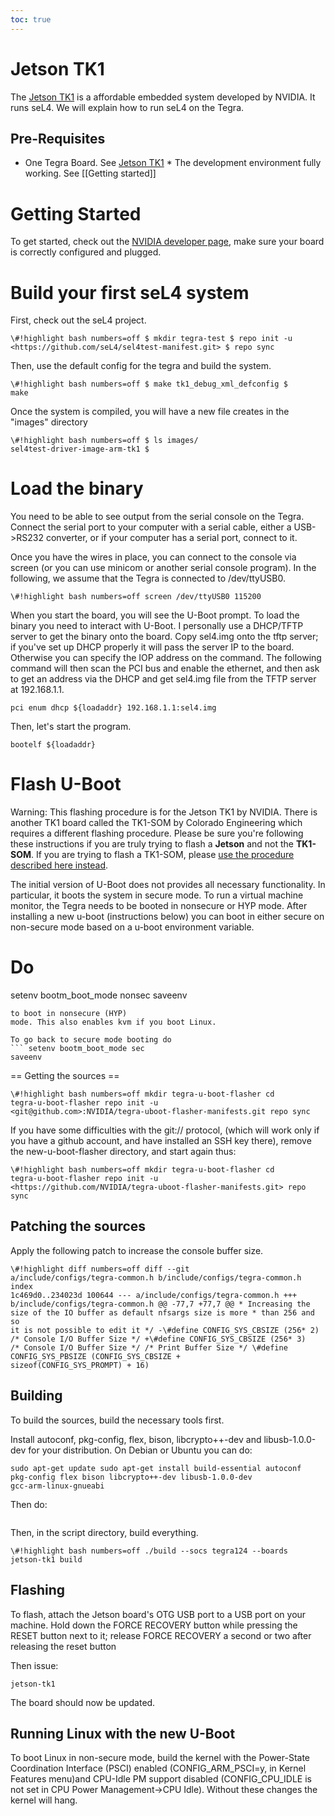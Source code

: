 ```yaml
---
toc: true
---
```


# Jetson TK1

The [Jetson TK1](http://www.nvidia.com/object/jetson-tk1-embedded-dev-kit.html) is a affordable embedded system developed by NVIDIA. It runs
seL4. We will explain how to run seL4 on the Tegra.
 
## Pre-Requisites
* One Tegra Board.
See
[Jetson TK1](http://www.nvidia.com/object/jetson-tk1-embedded-dev-kit.html) * The development environment fully working. 
See [[Getting started]]

# Getting Started
 To get started, check out the
[NVIDIA developer
page](https://developer.nvidia.com/embedded-computing), make sure your board is correctly configured and plugged.

# Build your first seL4 system
 First, check out the seL4 project.
```
\#!highlight bash numbers=off $ mkdir tegra-test $ repo init -u
<https://github.com/seL4/sel4test-manifest.git> $ repo sync
```

Then, use the default config for the tegra and build the system.
```
\#!highlight bash numbers=off $ make tk1_debug_xml_defconfig $
make
```

Once the system is compiled, you will have a new file creates in the
"images" directory
```
\#!highlight bash numbers=off $ ls images/
sel4test-driver-image-arm-tk1 $
```

# Load the binary
 You need to be able to see output from the serial
console on the Tegra. Connect the serial port to your computer with a
serial cable, either a USB->RS232 converter, or if your computer has
a serial port, connect to it.

Once you have the wires in place, you can connect to the console via
screen (or you can use minicom or another serial console program). In
the following, we assume that the Tegra is connected to /dev/ttyUSB0.

`\#!highlight bash numbers=off screen /dev/ttyUSB0 115200 `

When you start the board, you will see the U-Boot prompt. To load the
binary you need to interact with U-Boot. I personally use a DHCP/TFTP
server to get the binary onto the board. Copy sel4.img onto the tftp
server; if you've set up DHCP properly it will pass the server IP to the
board. Otherwise you can specify the IOP address on the command. The
following command will then scan the PCI bus and enable the ethernet,
and then ask to get an address via the DHCP and get sel4.img file from
the TFTP server at 192.168.1.1.

` pci enum dhcp ${loadaddr} 192.168.1.1:sel4.img `

Then, let's start the program.

` bootelf ${loadaddr} `

# Flash U-Boot


Warning: This flashing procedure is for the Jetson TK1 by NVIDIA. There
is another TK1 board called the TK1-SOM by Colorado Engineering which
requires a different flashing procedure. Please be sure you're following
these instructions if you are truly trying to flash a **Jetson** and
not the **TK1-SOM**. If you are trying to flash a TK1-SOM, please
[use the
procedure described here instead](https://wiki.sel4.systems/Hardware/CEI_TK1_SOM#U-Boot).

The initial version of U-Boot does not provides all necessary
functionality. In particular, it boots the system in secure mode. To run
a virtual machine monitor, the Tegra needs to be booted in nonsecure or
HYP mode. After installing a new u-boot (instructions below) you can
boot in either secure on non-secure mode based on a u-boot environment
variable.

Do
==

setenv bootm_boot_mode nonsec saveenv
```
to boot in nonsecure (HYP)
mode. This also enables kvm if you boot Linux.

To go back to secure mode booting do
``` setenv bootm_boot_mode sec
saveenv
```
== Getting the sources ==
```
\#!highlight bash numbers=off mkdir tegra-u-boot-flasher cd
tegra-u-boot-flasher repo init -u
<git@github.com>:NVIDIA/tegra-uboot-flasher-manifests.git repo sync
```

If you have some difficulties with the git:// protocol, (which will work
only if you have a github account, and have installed an SSH key there),
remove the new-u-boot-flasher directory, and start again thus:
```
\#!highlight bash numbers=off mkdir tegra-u-boot-flasher cd
tegra-u-boot-flasher repo init -u
<https://github.com/NVIDIA/tegra-uboot-flasher-manifests.git> repo sync
```

## Patching the sources


Apply the following patch to increase the console buffer size.
```
\#!highlight diff numbers=off diff --git
a/include/configs/tegra-common.h b/include/configs/tegra-common.h index
1c469d0..234023d 100644 --- a/include/configs/tegra-common.h +++
b/include/configs/tegra-common.h @@ -77,7 +77,7 @@ * Increasing the
size of the IO buffer as default nfsargs size is more * than 256 and so
it is not possible to edit it */ -\#define CONFIG_SYS_CBSIZE (256* 2)
/* Console I/O Buffer Size */ +\#define CONFIG_SYS_CBSIZE (256* 3)
/* Console I/O Buffer Size */ /* Print Buffer Size */ \#define
CONFIG_SYS_PBSIZE (CONFIG_SYS_CBSIZE +
sizeof(CONFIG_SYS_PROMPT) + 16)
```

## Building
 To build the sources, build the necessary tools first.

Install autoconf, pkg-config, flex, bison, libcrypto++-dev and
libusb-1.0.0-dev for your distribution. On Debian or Ubuntu you can do:
```
sudo apt-get update sudo apt-get install build-essential autoconf
pkg-config flex bison libcrypto++-dev libusb-1.0.0-dev
gcc-arm-linux-gnueabi
```

Then do:
```\#!highlight bash numbers=off cd scripts ./build-tools build
```

Then, in the script directory, build everything.
```
\#!highlight bash numbers=off ./build --socs tegra124 --boards
jetson-tk1 build
```

## Flashing
 To flash, attach the Jetson board's OTG USB port to a USB
port on your machine. Hold down the FORCE RECOVERY button while pressing
the RESET button next to it; release FORCE RECOVERY a second or two
after releasing the reset button

Then issue:
```\#!highlight bash numbers=off ./tegra-uboot-flasher flash
jetson-tk1
```

The board should now be updated.

## Running Linux with the new U-Boot
 To boot Linux in non-secure
mode, build the kernel with the Power-State Coordination Interface
(PSCI) enabled (CONFIG_ARM_PSCI=y, in Kernel Features menu)and
CPU-Idle PM support disabled (CONFIG_CPU_IDLE is not set in CPU Power
Management->CPU Idle). Without these changes the kernel will hang.
